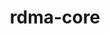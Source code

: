 ---
title: "rdma-core"
layout: cache
categories: [package, develop-2024-06-09]
meta: {"versions": ["51.0"], "compilers": ["gcc@=11.4.0", "gcc@=7.3.1", "gcc@=7.5.0", "gcc@=9.4.0"], "oss": ["amzn2", "ubuntu18.04", "ubuntu20.04", "ubuntu22.04"], "platforms": ["linux"], "targets": ["aarch64", "neoverse_n1", "ppc64le", "x86_64_v3"], "stacks": ["aws-isc", "aws-isc-aarch64", "e4s-power", "ml-linux-x86_64-cuda", "radiuss", "root"], "num_specs": 12, "num_specs_by_stack": {"root": 12, "aws-isc-aarch64": 4, "aws-isc": 2, "e4s-power": 1, "ml-linux-x86_64-cuda": 3, "radiuss": 2}}
spec_details: [{"hash": "y5t6musjy7uklue7cc4nhrhs726lnzlj", "compiler": "gcc@=7.3.1", "versions": ["51.0"], "os": "amzn2", "platform": "linux", "target": "neoverse_n1", "variants": ["build_system=cmake", "build_type=Release", "generator=make", "~ipo", "+man_pages", "+pyverbs", "+static"], "stacks": ["root", "aws-isc-aarch64"], "size": "-", "tarball": "https://binaries.spack.io/develop-2024-06-09/build_cache/linux-amzn2-neoverse_n1/gcc-7.3.1/rdma-core-51.0/linux-amzn2-neoverse_n1-gcc-7.3.1-rdma-core-51.0-y5t6musjy7uklue7cc4nhrhs726lnzlj.spack"}, {"hash": "ufpgswxpyyddzocl62vvkflzxz7abp77", "compiler": "gcc@=7.3.1", "versions": ["51.0"], "os": "amzn2", "platform": "linux", "target": "aarch64", "variants": ["build_system=cmake", "build_type=Release", "generator=make", "~ipo", "+man_pages", "+pyverbs", "+static"], "stacks": ["root", "aws-isc-aarch64"], "size": "-", "tarball": "https://binaries.spack.io/develop-2024-06-09/build_cache/linux-amzn2-aarch64/gcc-7.3.1/rdma-core-51.0/linux-amzn2-aarch64-gcc-7.3.1-rdma-core-51.0-ufpgswxpyyddzocl62vvkflzxz7abp77.spack"}, {"hash": "fjafpvbxllu2bmbi5p7wyh6utyjsbj3c", "compiler": "gcc@=7.3.1", "versions": ["51.0"], "os": "amzn2", "platform": "linux", "target": "x86_64_v3", "variants": ["build_system=cmake", "build_type=Release", "generator=make", "~ipo", "+man_pages", "+pyverbs", "+static"], "stacks": ["root", "aws-isc"], "size": "-", "tarball": "https://binaries.spack.io/develop-2024-06-09/build_cache/linux-amzn2-x86_64_v3/gcc-7.3.1/rdma-core-51.0/linux-amzn2-x86_64_v3-gcc-7.3.1-rdma-core-51.0-fjafpvbxllu2bmbi5p7wyh6utyjsbj3c.spack"}, {"hash": "46uodgxawwzshq7asd77fhrv74jdh6j6", "compiler": "gcc@=7.3.1", "versions": ["51.0"], "os": "amzn2", "platform": "linux", "target": "aarch64", "variants": ["build_system=cmake", "build_type=Release", "generator=make", "~ipo", "+man_pages", "+pyverbs", "+static"], "stacks": ["root", "aws-isc-aarch64"], "size": "-", "tarball": "https://binaries.spack.io/develop-2024-06-09/build_cache/linux-amzn2-aarch64/gcc-7.3.1/rdma-core-51.0/linux-amzn2-aarch64-gcc-7.3.1-rdma-core-51.0-46uodgxawwzshq7asd77fhrv74jdh6j6.spack"}, {"hash": "ibji43fbdguteigumsvtvalldmuvx25x", "compiler": "gcc@=9.4.0", "versions": ["51.0"], "os": "ubuntu20.04", "platform": "linux", "target": "ppc64le", "variants": ["build_system=cmake", "build_type=Release", "generator=make", "~ipo", "+man_pages", "+pyverbs", "+static"], "stacks": ["e4s-power", "root"], "size": "-", "tarball": "https://binaries.spack.io/develop-2024-06-09/build_cache/linux-ubuntu20.04-ppc64le/gcc-9.4.0/rdma-core-51.0/linux-ubuntu20.04-ppc64le-gcc-9.4.0-rdma-core-51.0-ibji43fbdguteigumsvtvalldmuvx25x.spack"}, {"hash": "4roseeaaxffs4fjbzyxe2xvammmbgexb", "compiler": "gcc@=11.4.0", "versions": ["51.0"], "os": "ubuntu22.04", "platform": "linux", "target": "x86_64_v3", "variants": ["build_system=cmake", "build_type=Release", "generator=make", "~ipo", "+man_pages", "+pyverbs", "+static"], "stacks": ["ml-linux-x86_64-cuda", "root"], "size": "-", "tarball": "https://binaries.spack.io/develop-2024-06-09/build_cache/linux-ubuntu22.04-x86_64_v3/gcc-11.4.0/rdma-core-51.0/linux-ubuntu22.04-x86_64_v3-gcc-11.4.0-rdma-core-51.0-4roseeaaxffs4fjbzyxe2xvammmbgexb.spack"}, {"hash": "3lx4h5yzvh7viyv6lhofrnm76p6rhox2", "compiler": "gcc@=7.3.1", "versions": ["51.0"], "os": "amzn2", "platform": "linux", "target": "neoverse_n1", "variants": ["build_system=cmake", "build_type=Release", "generator=make", "~ipo", "+man_pages", "+pyverbs", "+static"], "stacks": ["root", "aws-isc-aarch64"], "size": "-", "tarball": "https://binaries.spack.io/develop-2024-06-09/build_cache/linux-amzn2-neoverse_n1/gcc-7.3.1/rdma-core-51.0/linux-amzn2-neoverse_n1-gcc-7.3.1-rdma-core-51.0-3lx4h5yzvh7viyv6lhofrnm76p6rhox2.spack"}, {"hash": "ypveecp6u6bfrhw4vab4tqjvbdlmvwyj", "compiler": "gcc@=7.5.0", "versions": ["51.0"], "os": "ubuntu18.04", "platform": "linux", "target": "x86_64_v3", "variants": ["build_system=cmake", "build_type=Release", "generator=make", "~ipo", "+man_pages", "+pyverbs", "+static"], "stacks": ["root", "radiuss"], "size": "-", "tarball": "https://binaries.spack.io/develop-2024-06-09/build_cache/linux-ubuntu18.04-x86_64_v3/gcc-7.5.0/rdma-core-51.0/linux-ubuntu18.04-x86_64_v3-gcc-7.5.0-rdma-core-51.0-ypveecp6u6bfrhw4vab4tqjvbdlmvwyj.spack"}, {"hash": "tlnxjxuiqxkhk3ziuc6ghvbm4hfalj4x", "compiler": "gcc@=11.4.0", "versions": ["51.0"], "os": "ubuntu22.04", "platform": "linux", "target": "x86_64_v3", "variants": ["build_system=cmake", "build_type=Release", "generator=make", "~ipo", "+man_pages", "+pyverbs", "+static"], "stacks": ["ml-linux-x86_64-cuda", "root"], "size": "-", "tarball": "https://binaries.spack.io/develop-2024-06-09/build_cache/linux-ubuntu22.04-x86_64_v3/gcc-11.4.0/rdma-core-51.0/linux-ubuntu22.04-x86_64_v3-gcc-11.4.0-rdma-core-51.0-tlnxjxuiqxkhk3ziuc6ghvbm4hfalj4x.spack"}, {"hash": "fa5fsbz5m7vxm6k3o2qlglqoq2fpihr3", "compiler": "gcc@=7.5.0", "versions": ["51.0"], "os": "ubuntu18.04", "platform": "linux", "target": "x86_64_v3", "variants": ["build_system=cmake", "build_type=Release", "generator=make", "~ipo", "+man_pages", "+pyverbs", "+static"], "stacks": ["root", "radiuss"], "size": "-", "tarball": "https://binaries.spack.io/develop-2024-06-09/build_cache/linux-ubuntu18.04-x86_64_v3/gcc-7.5.0/rdma-core-51.0/linux-ubuntu18.04-x86_64_v3-gcc-7.5.0-rdma-core-51.0-fa5fsbz5m7vxm6k3o2qlglqoq2fpihr3.spack"}, {"hash": "m5hqxw4tk766h7sn3omnrb44inttheem", "compiler": "gcc@=7.3.1", "versions": ["51.0"], "os": "amzn2", "platform": "linux", "target": "x86_64_v3", "variants": ["build_system=cmake", "build_type=Release", "generator=make", "~ipo", "+man_pages", "+pyverbs", "+static"], "stacks": ["root", "aws-isc"], "size": "-", "tarball": "https://binaries.spack.io/develop-2024-06-09/build_cache/linux-amzn2-x86_64_v3/gcc-7.3.1/rdma-core-51.0/linux-amzn2-x86_64_v3-gcc-7.3.1-rdma-core-51.0-m5hqxw4tk766h7sn3omnrb44inttheem.spack"}, {"hash": "x4lhgdjsvzl5xm2g25esud3wtan5v5ai", "compiler": "gcc@=11.4.0", "versions": ["51.0"], "os": "ubuntu22.04", "platform": "linux", "target": "x86_64_v3", "variants": ["build_system=cmake", "build_type=Release", "generator=make", "~ipo", "+man_pages", "+pyverbs", "+static"], "stacks": ["ml-linux-x86_64-cuda", "root"], "size": "-", "tarball": "https://binaries.spack.io/develop-2024-06-09/build_cache/linux-ubuntu22.04-x86_64_v3/gcc-11.4.0/rdma-core-51.0/linux-ubuntu22.04-x86_64_v3-gcc-11.4.0-rdma-core-51.0-x4lhgdjsvzl5xm2g25esud3wtan5v5ai.spack"}]
---